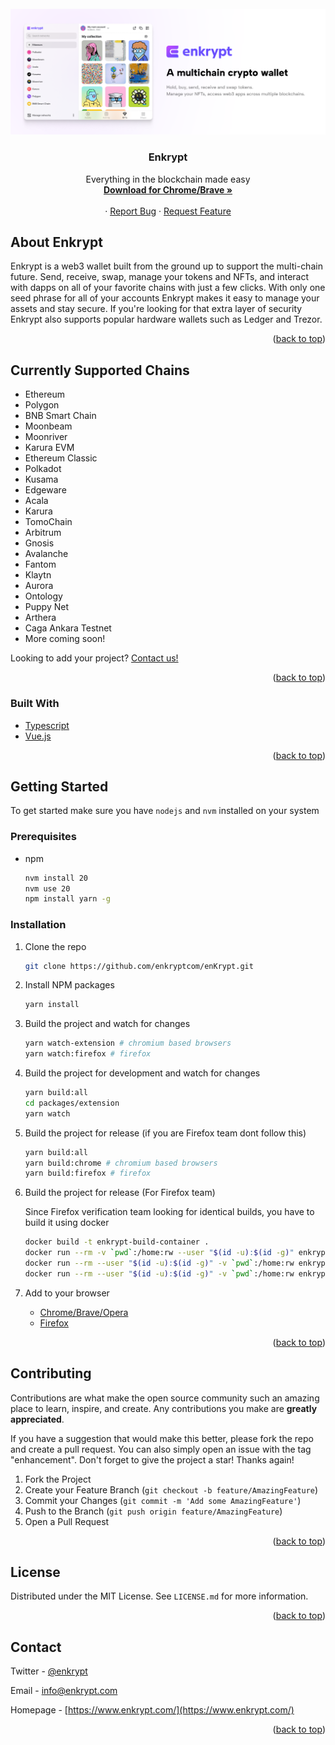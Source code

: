 <br />
<div align="center">
  <a href="https://github.com/enkryptcom/enKrypt">
    <img src="enkrypt.png" alt="Logo">
  </a>

  <h3 align="center">Enkrypt</h3>

  <p align="center">
    Everything in the blockchain made easy
    <br />
    <a href="https://chrome.google.com/webstore/detail/enkrypt-ethereum-and-polk/kkpllkodjeloidieedojogacfhpaihoh">
      <strong>Download for Chrome/Brave »</strong>
    </a>
    <br />
    <br />
    ·
    <a href="https://github.com/enkryptcom/enKrypt/issues">Report Bug</a>
    ·
    <a href="https://github.com/enkryptcom/enKrypt/issues">Request Feature</a>
  </p>
</div>

<!-- ABOUT THE PROJECT -->

## About Enkrypt

Enkrypt is a web3 wallet built from the ground up to support the multi-chain future. Send, receive, swap, manage your tokens and NFTs, and interact with dapps on all of your favorite chains with just a few clicks. With only one seed phrase for all of your accounts Enkrypt makes it easy to manage your assets and stay secure. If you're looking for that extra layer of security Enkrypt also supports popular hardware wallets such as Ledger and Trezor.

<p align="right">(<a href="#top">back to top</a>)</p>

## Currently Supported Chains

- Ethereum
- Polygon
- BNB Smart Chain
- Moonbeam
- Moonriver
- Karura EVM
- Ethereum Classic
- Polkadot
- Kusama
- Edgeware
- Acala
- Karura
- TomoChain
- Arbitrum
- Gnosis
- Avalanche
- Fantom
- Klaytn
- Aurora
- Ontology
- Puppy Net
- Arthera
- Caga Ankara Testnet
- More coming soon!

Looking to add your project? [Contact us!](https://mewwallet.typeform.com/enkrypt-inquiry?typeform-source=www.enkrypt.com)

<p align="right">(<a href="#top">back to top</a>)</p>

### Built With

- [Typescript](https://www.typescriptlang.org/)
- [Vue.js](https://vuejs.org/)

<p align="right">(<a href="#top">back to top</a>)</p>

<!-- GETTING STARTED -->

## Getting Started

To get started make sure you have `nodejs` and `nvm` installed on your system

### Prerequisites

- npm
  ```sh
  nvm install 20
  nvm use 20
  npm install yarn -g
  ```

### Installation

1. Clone the repo
   ```sh
   git clone https://github.com/enkryptcom/enKrypt.git
   ```
2. Install NPM packages
   ```sh
   yarn install
   ```
3. Build the project and watch for changes
   ```sh
   yarn watch-extension # chromium based browsers
   yarn watch:firefox # firefox
   ```
4. Build the project for development and watch for changes
   ```sh
   yarn build:all
   cd packages/extension
   yarn watch
   ```
5. Build the project for release (if you are Firefox team dont follow this)
   ```sh
   yarn build:all
   yarn build:chrome # chromium based browsers
   yarn build:firefox # firefox
   ```
6. Build the project for release (For Firefox team)

   Since Firefox verification team looking for identical builds, you have to build it using docker

   ```sh
   docker build -t enkrypt-build-container .
   docker run --rm -v `pwd`:/home:rw --user "$(id -u):$(id -g)" enkrypt-build-container /bin/bash -c "yarn install --silent"
   docker run --rm --user "$(id -u):$(id -g)" -v `pwd`:/home:rw enkrypt-build-container /bin/bash -c "cd packages/extension && yarn build:all"
   docker run --rm --user "$(id -u):$(id -g)" -v `pwd`:/home:rw enkrypt-build-container /bin/bash -c "cd packages/extension && yarn build:firefox && yarn zip"
   ```

7. Add to your browser
   - [Chrome/Brave/Opera](https://developer.chrome.com/docs/extensions/mv2/getstarted/#manifest)
   - [Firefox](https://developer.mozilla.org/en-US/docs/Mozilla/Add-ons/WebExtensions/Your_first_WebExtension#installing)

<p align="right">(<a href="#top">back to top</a>)</p>

<!-- CONTRIBUTING -->

## Contributing

Contributions are what make the open source community such an amazing place to learn, inspire, and create. Any contributions you make are **greatly appreciated**.

If you have a suggestion that would make this better, please fork the repo and create a pull request. You can also simply open an issue with the tag "enhancement".
Don't forget to give the project a star! Thanks again!

1. Fork the Project
2. Create your Feature Branch (`git checkout -b feature/AmazingFeature`)
3. Commit your Changes (`git commit -m 'Add some AmazingFeature'`)
4. Push to the Branch (`git push origin feature/AmazingFeature`)
5. Open a Pull Request

<p align="right">(<a href="#top">back to top</a>)</p>

<!-- LICENSE -->

## License

Distributed under the MIT License. See `LICENSE.md` for more information.

<p align="right">(<a href="#top">back to top</a>)</p>

<!-- CONTACT -->

## Contact

Twitter - [@enkrypt](https://twitter.com/enkrypt)

Email - info@enkrypt.com

Homepage - [https://www.enkrypt.com/](https://www.enkrypt.com/)

<p align="right">(<a href="#top">back to top</a>)</p>
